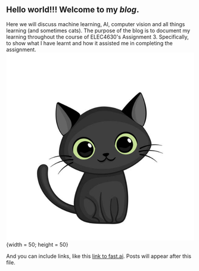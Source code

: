 ## Hello world!!! Welcome to my *blog*.
Here we will discuss machine learning, AI, computer vision and all things learning (and sometimes cats).
The purpose of the blog is to document my learning throughout the course of ELEC4630's Assignment 3. Specifically, to show what I have learnt and how it assisted me in completing the assignment. 
![Image of A Cute Cat](images/CuteCat.jpg){width = 50; height = 50}



And you can include links, like this [link to fast.ai](https://www.fast.ai). Posts will appear after this file. 
